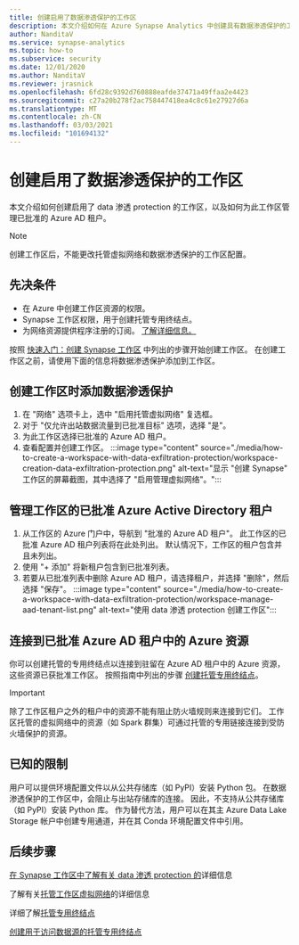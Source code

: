 ```yaml
---
title: 创建启用了数据渗透保护的工作区
description: 本文介绍如何在 Azure Synapse Analytics 中创建具有数据渗透保护的工作区
author: NanditaV
ms.service: synapse-analytics
ms.topic: how-to
ms.subservice: security
ms.date: 12/01/2020
ms.author: NanditaV
ms.reviewer: jrasnick
ms.openlocfilehash: 6fd28c9392d760888eafde37471a49ffaa2e4423
ms.sourcegitcommit: c27a20b278f2ac758447418ea4c8c61e27927d6a
ms.translationtype: MT
ms.contentlocale: zh-CN
ms.lasthandoff: 03/03/2021
ms.locfileid: "101694132"
---
```

# <a name="create-a-workspace-with-data-exfiltration-protection-enabled"></a>创建启用了数据渗透保护的工作区
本文介绍如何创建启用了 data 渗透 protection 的工作区，以及如何为此工作区管理已批准的 Azure AD 租户。

>[!Note]
>创建工作区后，不能更改托管虚拟网络和数据渗透保护的工作区配置。

## <a name="prerequisites"></a>先决条件
- 在 Azure 中创建工作区资源的权限。
- Synapse 工作区权限，用于创建托管专用终结点。
- 为网络资源提供程序注册的订阅。 [了解详细信息。](../../azure-resource-manager/management/resource-providers-and-types.md)

按照 [快速入门：创建 Synapse 工作区](../quickstart-create-workspace.md) 中列出的步骤开始创建工作区。 在创建工作区之前，请使用下面的信息将数据渗透保护添加到工作区。

## <a name="add-data-exfiltration-protection-when-creating-your-workspace"></a>创建工作区时添加数据渗透保护
1. 在 "网络" 选项卡上，选中 "启用托管虚拟网络" 复选框。
1. 对于 "仅允许出站数据流量到已批准目标" 选项，选择 "是"。
1. 为此工作区选择已批准的 Azure AD 租户。
1. 查看配置并创建工作区。
:::image type="content" source="./media/how-to-create-a-workspace-with-data-exfiltration-protection/workspace-creation-data-exfiltration-protection.png" alt-text="显示 &quot;创建 Synapse&quot; 工作区的屏幕截图，其中选择了 &quot;启用管理虚拟网络&quot;。":::

## <a name="manage-approved-azure-active-directory-tenants-for-the-workspace"></a>管理工作区的已批准 Azure Active Directory 租户
1. 从工作区的 Azure 门户中，导航到 "批准的 Azure AD 租户"。 此工作区的已批准 Azure AD 租户列表将在此处列出。 默认情况下，工作区的租户包含并且未列出。
1. 使用 "+ 添加" 将新租户包含到已批准列表。
1. 若要从已批准列表中删除 Azure AD 租户，请选择租户，并选择 "删除"，然后选择 "保存"。
:::image type="content" source="./media/how-to-create-a-workspace-with-data-exfiltration-protection/workspace-manage-aad-tenant-list.png" alt-text="使用 data 渗透 protection 创建工作区":::


## <a name="connecting-to-azure-resources-in-approved-azure-ad-tenants"></a>连接到已批准 Azure AD 租户中的 Azure 资源

你可以创建托管的专用终结点以连接到驻留在 Azure AD 租户中的 Azure 资源，这些资源已获批准工作区。 按照指南中列出的步骤 [创建托管专用终结点](./how-to-create-managed-private-endpoints.md)。

>[!IMPORTANT]
>除了工作区租户之外的租户中的资源不能有阻止防火墙规则来连接到它们。 工作区托管的虚拟网络中的资源（如 Spark 群集）可通过托管的专用链接连接到受防火墙保护的资源。

## <a name="known-limitations"></a>已知的限制
用户可以提供环境配置文件以从公共存储库（如 PyPI）安装 Python 包。 在数据渗透保护的工作区中，会阻止与出站存储库的连接。 因此，不支持从公共存储库（如 PyPI）安装 Python 库。 作为替代方法，用户可以在其主 Azure Data Lake Storage 帐户中创建专用通道，并在其 Conda 环境配置文件中引用。 
  
## <a name="next-steps"></a>后续步骤

[在 Synapse 工作区中了解有关 data 渗透 protection 的](./workspace-data-exfiltration-protection.md)详细信息

了解有关[托管工作区虚拟网络](./synapse-workspace-managed-vnet.md)的详细信息

详细了解[托管专用终结点](./synapse-workspace-managed-private-endpoints.md)

[创建用于访问数据源的托管专用终结点](./how-to-create-managed-private-endpoints.md)
